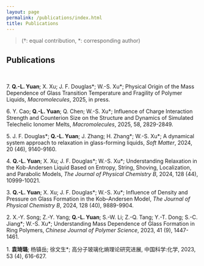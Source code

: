 ```yaml
---
layout: page
permalink: /publications/index.html
title: Publications
---
```

>(†: equal contribution, *: corresponding author)
<html>
<head>
  <title>Publications</title>
  <style>

    .publication {
      text-indent: -1em;
      padding-left: 1em;
      margin-bottom: 1.5em; /* Increased margin-bottom even more */
      padding-bottom: 0.5em;
      /* border-bottom: 1px solid #eee;  Removed border for cleaner look */
    }

    /* .publication:last-child {
        border-bottom: none;  Removed border for cleaner look
    } */

    .publication br {
      display: block;
      margin-bottom: 0.25em;
    }
  </style>
</head>
<body>

  <h2>Publications</h2>

  <br>

  <p class="publication">7. <b>Q.-L. Yuan</b>; X. Xu; J. F. Douglas*; W.-S. Xu*; Physical Origin of the Mass Dependence of Glass Transition Temperature and Fragility of Polymer Liquids, <i>Macromolecules</i>, 2025, in press.</p>

  <p class="publication">6. Y. Cao; <b>Q.-L. Yuan</b>; Q. Chen; W.-S. Xu*; Influence of Charge Interaction Strength and Counterion Size on the Structure and Dynamics of Simulated Telechelic Ionomer Melts, <i>Macromolecules</i>, 2025, 58, 2829-2849.</p>

  <p class="publication">5. J. F. Douglas*; <b>Q.-L. Yuan</b>; J. Zhang; H. Zhang*; W.-S. Xu*; A dynamical system approach to relaxation in glass-forming liquids, <i>Soft Matter</i>, 2024, 20 (46), 9140-9160.</p>

  <p class="publication">4. <b>Q.-L. Yuan</b>; X. Xu; J. F. Douglas*; W.-S. Xu*; Understanding Relaxation in the Kob-Andersen Liquid Based on Entropy, String, Shoving, Localization, and Parabolic Models, <i>The Journal of Physical Chemistry B</i>, 2024, 128 (44), 10999-10021.</p>

  <p class="publication">3. <b>Q.-L. Yuan</b>; X. Xu; J. F. Douglas*; W.-S. Xu*; Influence of Density and Pressure on Glass Formation in the Kob–Andersen Model, <i>The Journal of Physical Chemistry B</i>, 2024, 128 (40), 9889-9904.</p>

  <p class="publication">2. X.-Y. Song; Z.-Y. Yang; <b>Q.-L. Yuan</b>; S.-W. Li; Z.-Q. Tang; Y.-T. Dong; S.-C. Jiang*; W.-S. Xu*; Understanding Mass Dependence of Glass Formation in Ring Polymers, <i>Chinese Journal of Polymer Science</i>, 2023, 41 (9), 1447-1461.</p>

  <p class="publication">1. <b>袁琦璐</b>; 杨镇岳; 徐文生*; 高分子玻璃化熵理论研究进展, 中国科学:化学, 2023, 53 (4), 616-627.</p>

</body>
</html>